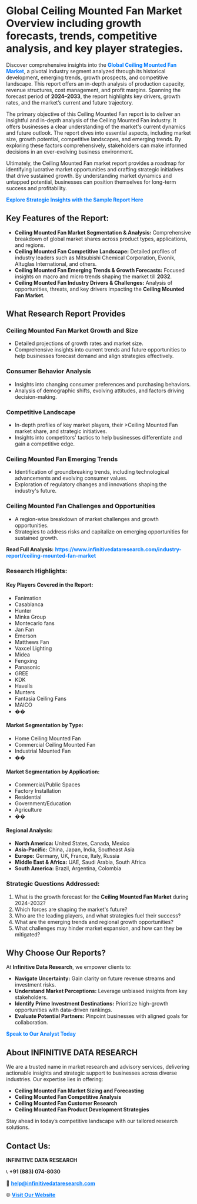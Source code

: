 <h1>Global Ceiling Mounted Fan Market Overview including growth forecasts, trends, competitive analysis, and key player strategies.</h1>
<p>
Discover comprehensive insights into the 
<a href="https://www.infinitivedataresearch.com/industry-report/ceiling-mounted-fan-market" rel="dofollow" style="color: #007BFF; text-decoration: none;"><strong>Global Ceiling Mounted Fan Market</strong></a>, a pivotal industry segment analyzed through its historical development, emerging trends, growth prospects, and competitive landscape. This report offers an in-depth analysis of production capacity, revenue structures, cost management, and profit margins. Spanning the forecast period of <strong>2024–2033</strong>, the report highlights key drivers, growth rates, and the market’s current and future trajectory.
</p>
<p>
The primary objective of this Ceiling Mounted Fan report is to deliver an insightful and in-depth analysis of the Ceiling Mounted Fan industry. It offers businesses a clear understanding of the market's current dynamics and future outlook. The report dives into essential aspects, including market size, growth potential, competitive landscapes, and emerging trends. By exploring these factors comprehensively, stakeholders can make informed decisions in an ever-evolving business environment.
</p>
<p>
Ultimately, the Ceiling Mounted Fan market report provides a roadmap for identifying lucrative market opportunities and crafting strategic initiatives that drive sustained growth. By understanding market dynamics and untapped potential, businesses can position themselves for long-term success and profitability.
</p>
<p>
<a href="https://www.infinitivedataresearch.com/request-sample/reportId=109548" style="color: #007BFF; text-decoration: none;"><strong>Explore Strategic Insights with the Sample Report Here</strong></a>
</p>

<h2>Key Features of the Report:</h2>
<ul>
<li><strong>Ceiling Mounted Fan Market Segmentation & Analysis:</strong> Comprehensive breakdown of global market shares across product types, applications, and regions.</li>
<li><strong>Ceiling Mounted Fan Competitive Landscape:</strong> Detailed profiles of industry leaders such as Mitsubishi Chemical Corporation, Evonik, Altuglas International, and others.</li>
<li><strong>Ceiling Mounted Fan Emerging Trends & Growth Forecasts:</strong> Focused insights on macro and micro trends shaping the market till <strong>2032</strong>.</li>
<li><strong>Ceiling Mounted Fan Industry Drivers & Challenges:</strong> Analysis of opportunities, threats, and key drivers impacting the <strong>Ceiling Mounted Fan Market</strong>.</li>
</ul>

<h2>What Research Report Provides</h2>
<h3>Ceiling Mounted Fan Market Growth and Size</h3>
<ul>
<li>Detailed projections of growth rates and market size.</li>
<li>Comprehensive insights into current trends and future opportunities to help businesses forecast demand and align strategies effectively.</li>
</ul>

<h3>Consumer Behavior Analysis</h3>
<ul>
<li>Insights into changing consumer preferences and purchasing behaviors.</li>
<li>Analysis of demographic shifts, evolving attitudes, and factors driving decision-making.</li>
</ul>

<h3>Competitive Landscape</h3>
<ul>
<li>In-depth profiles of key market players, their >Ceiling Mounted Fan market share, and strategic initiatives.</li>
<li>Insights into competitors' tactics to help businesses differentiate and gain a competitive edge.</li>
</ul>

<h3>Ceiling Mounted Fan Emerging Trends</h3>
<ul>
<li>Identification of groundbreaking trends, including technological advancements and evolving consumer values.</li>
<li>Exploration of regulatory changes and innovations shaping the industry's future.</li>
</ul>

<h3>Ceiling Mounted Fan Challenges and Opportunities</h3>
<ul>
<li>A region-wise breakdown of market challenges and growth opportunities.</li>
<li>Strategies to address risks and capitalize on emerging opportunities for sustained growth.</li>
</ul>
<p><strong>Read Full Analysis:</strong> <a href="https://www.infinitivedataresearch.com/industry-report/ceiling-mounted-fan-market" rel="dofollow" style="color: #007BFF; text-decoration: none;"><strong>https://www.infinitivedataresearch.com/industry-report/ceiling-mounted-fan-market</strong></a></p>
<h3>Research Highlights:</h3>
<h4>Key Players Covered in the Report:</h4>
<ul><li>Fanimation</li><li>Casablanca</li><li>Hunter</li><li>Minka Group</li><li>Montecarlo fans</li><li>Jan Fan</li><li>Emerson</li><li>Matthews Fan</li><li>Vaxcel Lighting</li><li>Midea</li><li>Fengxing</li><li>Panasonic</li><li>GREE</li><li>KDK</li><li>Havells</li><li>Munters</li><li>Fantasia Ceiling Fans</li><li>MAICO</li><li>��</li></ul>
<h4>Market Segmentation by Type:</h4>
<ul><li>Home Ceiling Mounted Fan</li><li>Commercial Ceiling Mounted Fan</li><li>Industrial Mounted Fan</li><li>��</li></ul>
<h4>Market Segmentation by Application:</h4>
<ul><li>Commercial/Public Spaces</li><li>Factory Installation</li><li>Residential</li><li>Government/Education</li><li>Agriculture</li><li>��</li></ul>

<h4>Regional Analysis:</h4>
<ul>
<li><strong>North America:</strong> United States, Canada, Mexico</li>
<li><strong>Asia-Pacific:</strong> China, Japan, India, Southeast Asia</li>
<li><strong>Europe:</strong> Germany, UK, France, Italy, Russia</li>
<li><strong>Middle East & Africa:</strong> UAE, Saudi Arabia, South Africa</li>
<li><strong>South America:</strong> Brazil, Argentina, Colombia</li>
</ul>

<h3>Strategic Questions Addressed:</h3>
<ol>
<li>What is the growth forecast for the <strong>Ceiling Mounted Fan Market</strong> during 2024–2032?</li>
<li>Which forces are shaping the market's future?</li>
<li>Who are the leading players, and what strategies fuel their success?</li>
<li>What are the emerging trends and regional growth opportunities?</li>
<li>What challenges may hinder market expansion, and how can they be mitigated?</li>
</ol>

<h2>Why Choose Our Reports?</h2>
<p>At <strong>Infinitive Data Research</strong>, we empower clients to:</p>
<ul>
<li><strong>Navigate Uncertainty:</strong> Gain clarity on future revenue streams and investment risks.</li>
<li><strong>Understand Market Perceptions:</strong> Leverage unbiased insights from key stakeholders.</li>
<li><strong>Identify Prime Investment Destinations:</strong> Prioritize high-growth opportunities with data-driven rankings.</li>
<li><strong>Evaluate Potential Partners:</strong> Pinpoint businesses with aligned goals for collaboration.</li>
</ul>
<p><a href="https://www.infinitivedataresearch.com/industry-report/ceiling-mounted-fan-market" rel="dofollow" style="color: #007BFF; text-decoration: none;"><strong>Speak to Our Analyst Today</strong></a></p>

<h2>About INFINITIVE DATA RESEARCH</h2>
<p>We are a trusted name in market research and advisory services, delivering actionable insights and strategic support to businesses across diverse industries. Our expertise lies in offering:</p>
<ul>
<li><strong>Ceiling Mounted Fan Market Sizing and Forecasting</strong></li>
<li><strong>Ceiling Mounted Fan Competitive Analysis</strong></li>
<li><strong>Ceiling Mounted Fan Customer Research</strong></li>
<li><strong>Ceiling Mounted Fan Product Development Strategies</strong></li>
</ul>
<p>Stay ahead in today’s competitive landscape with our tailored research solutions.</p>

<h2>Contact Us:</h2>
<p><strong>INFINITIVE DATA RESEARCH</strong></p>
<p>📞 <strong>+91 (883) 074-8030</strong></p>
<p>📧 <strong><a href="mailto:help@infinitivedataresearch.com" style="color: #007BFF;">help@infinitivedataresearch.com</a></strong></p>
<p>🌐 <strong><a href="https://www.infinitivedataresearch.com" rel="dofollow" style="color: #007BFF;">Visit Our Website</a></strong></p>